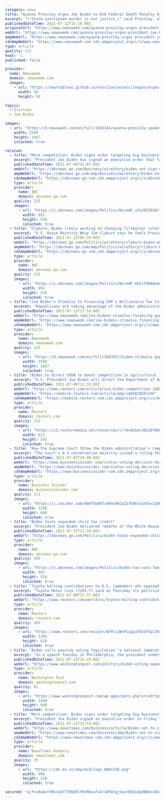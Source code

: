 ```yaml
---
category: news
title: "Ayanna Pressley Urges Joe Biden to End Federal Death Penalty by Executive Order"
excerpt: "\"State-sanctioned murder is not justice,\" said Pressley, as she called on the president to commute the sentences of all inmates on federal death row."
publishedDateTime: 2021-07-12T15:16:00Z
originalUrl: "https://www.newsweek.com/ayanna-pressley-urges-president-joe-biden-end-federal-death-penalty-executive-order-1608814"
webUrl: "https://www.newsweek.com/ayanna-pressley-urges-president-joe-biden-end-federal-death-penalty-executive-order-1608814"
ampWebUrl: "https://www.newsweek.com/ayanna-pressley-urges-president-joe-biden-end-federal-death-penalty-executive-order-1608814?amp=1"
cdnAmpWebUrl: "https://www-newsweek-com.cdn.ampproject.org/c/s/www.newsweek.com/ayanna-pressley-urges-president-joe-biden-end-federal-death-penalty-executive-order-1608814?amp=1"
type: article
quality: 121
heat: -1
published: false

provider:
  name: Newsweek
  domain: newsweek.com
  images:
    - url: "https://smartableai.github.io/election/assets/images/organizations/newsweek.com-50x50.jpg"
      width: 50
      height: 50

topics:
  - Election
  - Joe Biden

images:
  - url: "https://d.newsweek.com/en/full/1843343/ayanna-pressley-speaks-boston.jpg"
    width: 2500
    height: 1667
    isCached: true

related:
  - title: "More competition: Biden signs order targeting big business"
    excerpt: "President Joe Biden has signed an executive order that targets what he says are anticompetitive practices in tech, health care and other parts of the economy"
    publishedDateTime: 2021-07-09T21:07:00Z
    webUrl: "https://abcnews.go.com/Business/wireStory/biden-set-sign-competition-order-targeting-big-business-78753294"
    ampWebUrl: "https://abcnews.go.com/amp/Business/wireStory/biden-set-sign-competition-order-targeting-big-business-78753294"
    cdnAmpWebUrl: "https://abcnews-go-com.cdn.ampproject.org/c/s/abcnews.go.com/amp/Business/wireStory/biden-set-sign-competition-order-targeting-big-business-78753294"
    type: article
    provider:
      name: ABC
      domain: abcnews.go.com
    quality: 125
    images:
      - url: "https://s.abcnews.com/images/Politics/WireAP_a7e2d33918c74bc9a985b5ab24747cce_16x9_992.jpg"
        width: 992
        height: 558
        isCached: true
  - title: "Clyburn: Biden likely working on changing filibuster rules"
    excerpt: "U.S. House Majority Whip Jim Clyburn says he feels President Joe Biden is likely working behind the scenes to tweak Senate rules so the filibuster can’t be used on legislation pertaining to election l"
    publishedDateTime: 2021-07-15T00:29:00Z
    webUrl: "https://abcnews.go.com/Politics/wireStory/clyburn-biden-working-changing-filibuster-rules-78852976"
    ampWebUrl: "https://abcnews.go.com/amp/Politics/wireStory/clyburn-biden-working-changing-filibuster-rules-78852976"
    cdnAmpWebUrl: "https://abcnews-go-com.cdn.ampproject.org/c/s/abcnews.go.com/amp/Politics/wireStory/clyburn-biden-working-changing-filibuster-rules-78852976"
    type: article
    provider:
      name: ABC
      domain: abcnews.go.com
    quality: 125
    images:
      - url: "https://s.abcnews.com/images/Politics/WireAP_6b51f4808e4e42cf93063aae3609886f_16x9_992.jpg"
        width: 992
        height: 558
        isCached: true
  - title: "Joe Biden's Stimulus Is Financing GOP's Billionaire Tax Cuts"
    excerpt: "Republicans are taking advantage of the Biden administration's refusal to enforce a law designed to make sure stimulus money isn't used for tax breaks."
    publishedDateTime: 2021-07-15T17:54:00Z
    webUrl: "https://www.newsweek.com/joe-bidens-stimulus-financing-gops-billionaire-tax-cuts-1610196"
    ampWebUrl: "https://www.newsweek.com/joe-bidens-stimulus-financing-gops-billionaire-tax-cuts-1610196?amp=1"
    cdnAmpWebUrl: "https://www-newsweek-com.cdn.ampproject.org/c/s/www.newsweek.com/joe-bidens-stimulus-financing-gops-billionaire-tax-cuts-1610196?amp=1"
    type: article
    provider:
      name: Newsweek
      domain: newsweek.com
    quality: 125
    images:
      - url: "https://d.newsweek.com/en/full/1847057/biden-stimulus-gop-billionaire-tax-cuts.jpg"
        width: 2500
        height: 1667
        isCached: true
  - title: "Biden to direct USDA to boost competition in agricultural industries - source"
    excerpt: "U.S. President Joe Biden will direct the Department of Agriculture to adopt new rules to boost competition in agricultural industries in an upcoming executive action from the White House, a source familiar with the situation said."
    publishedDateTime: 2021-07-06T12:33:00Z
    webUrl: "https://www.reuters.com/article/usa-biden-competition-idUSL2N2OI14M"
    ampWebUrl: "https://mobile.reuters.com/article/amp/idUSKCN2EC1HF"
    cdnAmpWebUrl: "https://mobile-reuters-com.cdn.ampproject.org/c/s/mobile.reuters.com/article/amp/idUSKCN2EC1HF"
    type: article
    provider:
      name: Reuters
      domain: reuters.com
    quality: 122
    images:
      - url: "https://s1.reutersmedia.net/resources/r/?m=02&d=20210706&t=2&i=1568043730&w=&fh=545px&fw=&ll=&pl=&sq=&r=LYNXNPEH650R0"
        width: 815
        height: 545
        isCached: true
  - title: "How the Supreme Court threw the Biden administration's ramped-up voting rights agenda off the rails"
    excerpt: "The Court's 6-3 conservative majority issued a ruling that erodes the key voting law that has protected Black voters from discrimination."
    publishedDateTime: 2021-07-02T19:48:00Z
    webUrl: "https://www.businessinsider.com/scotus-voting-decision-derails-dem-biden-admin-voting-rights-push-2021-7"
    ampWebUrl: "https://www.businessinsider.com/scotus-voting-decision-derails-dem-biden-admin-voting-rights-push-2021-7?amp"
    cdnAmpWebUrl: "https://www-businessinsider-com.cdn.ampproject.org/c/s/www.businessinsider.com/scotus-voting-decision-derails-dem-biden-admin-voting-rights-push-2021-7?amp"
    type: article
    provider:
      name: Business Insider
      domain: businessinsider.com
    quality: 111
    images:
      - url: "https://i.insider.com/60df5b867cd04c001a227b9b?width=1200&format=jpeg"
        width: 1200
        height: 600
        isCached: true
  - title: "Biden touts expanded child tax credit"
    excerpt: "President Joe Biden delivered remarks at the White House as his administration rolled out its expanded child tax credit on Thursday."
    publishedDateTime: 2021-07-15T21:10:00Z
    webUrl: "https://abcnews.go.com/Politics/biden-touts-expanded-child-tax-credit/story?id=78865759"
    type: article
    provider:
      name: ABC
      domain: abcnews.go.com
    quality: 105
    images:
      - url: "https://s.abcnews.com/images/Politics/biden-tax-cuts-families2-01-gty-iwb-210715_1626368271101_hpMain_16x9_992.jpg"
        width: 992
        height: 558
        isCached: true
  - title: "Toyota halting contributions to U.S. lawmakers who opposed Biden certification"
    excerpt: "Toyota Motor Corp (7203.T) said on Thursday its political action committee will halt donations to U.S. lawmakers that voted against U.S. President Joe Biden's election certification in January."
    publishedDateTime: 2021-07-08T22:37:00Z
    webUrl: "https://www.reuters.com/world/us/toyota-halting-contributions-us-lawmakers-who-opposed-biden-certification-2021-07-08/"
    type: article
    provider:
      name: Reuters
      domain: reuters.com
    quality: 101
    images:
      - url: "https://www.reuters.com/resizer/6FPLs1WnPiyq2uFbV3fXy1J9xls=/1200x628/smart/filters:quality(80)/cloudfront-us-east-2.images.arcpublishing.com/reuters/K3SFBBZQAJO5TBXQ73O22JJ2ZA.jpg"
        width: 1200
        height: 628
        isCached: true
  - title: "Biden calls passing voting legislation ‘a national imperative’ and castigates voting restrictions based on ‘a big lie’"
    excerpt: "In a speech Tuesday in Philadelphia, the president underscored how the “denial of the right to vote” is “grounded in autocracy, undemocratic, un-American and unpatriotic,” a White House official said."
    publishedDateTime: 2021-07-13T15:19:00Z
    webUrl: "https://www.washingtonpost.com/politics/biden-voting-speech/2021/07/13/afd91f7a-e3d9-11eb-8aa5-5662858b696e_story.html"
    type: article
    provider:
      name: Washington Post
      domain: washingtonpost.com
    quality: 81
    images:
      - url: "https://www.washingtonpost.com/wp-apps/imrs.php?src=https://arc-anglerfish-washpost-prod-washpost.s3.amazonaws.com/public/DQAAYLHEDMI6XJA6ZBCCYIJ7VA.jpg&w=1440"
        width: 1440
        height: 960
        isCached: true
  - title: "More competition: Biden signs order targeting big business"
    excerpt: "President Joe Biden signed an executive order on Friday targeting what he labeled anticompetitive practices in tech, health care and other parts of the economy, declaring it would fortify an American ideal “that true capitalism depends on fair and open competition."
    publishedDateTime: 2021-07-11T13:53:00Z
    webUrl: "https://www.newstimes.com/business/article/Biden-set-to-sign-competition-order-targeting-big-16303599.php"
    ampWebUrl: "https://www.newstimes.com/business/amp/Biden-set-to-sign-competition-order-targeting-big-16303599.php"
    cdnAmpWebUrl: "https://www-newstimes-com.cdn.ampproject.org/c/s/www.newstimes.com/business/amp/Biden-set-to-sign-competition-order-targeting-big-16303599.php"
    type: article
    provider:
      name: NewsTimes Danbury
      domain: newstimes.com
    quality: 75
    images:
      - url: "https://cdn.ex.co/amp/mcd/logo_600x336.png"
        width: 600
        height: 336
        isCached: true

secured: "ajfns0aAv+V9kraVCTt9bERlYDVR6oufiG+10FQcgj5ax+KEdidpXNAhxx8X3ozMXehBI3PKv6xywV2HFAfwaa9cwZU0McHe4WM1ntAauOhSP7r5kn2sDKz1jQjfFwX3rvOvSIzHRMPwsdGsim+krpRUKj5R8U9AbN9OzPX7fCidvtiT1soO1I2NLw+He/16+tuwKhwCjxMRu8aT9LB8nzbEBDFfEcmjNcLzqpQxya54lcL77OVnJZ/EPApTE3TnAfSPsZlwRzx9Fc+tHLwhdvZG4h/5NDpgxK3EHuEDosVT7seKBmmCQKv5zM9EWpd7ZoTzCQ3dPlNgzF+1mrGow4QHVUlm1pStcwtYQ3nDTDw=;ECLej4Lw3pwb9b3atjKFsQ=="
---
```


